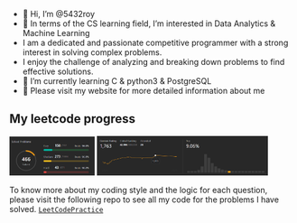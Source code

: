 - 👋 Hi, I’m @5432roy
- 👀 In terms of the CS learning field, I’m interested in Data Analytics & Machine Learning
- I am a dedicated and passionate competitive programmer with a strong interest in solving complex problems. 
- I enjoy the challenge of analyzing and breaking down problems to find effective solutions.
- 🌱 I’m currently learning C & python3 & PostgreSQL
- 💼 Please visit my website for more detailed information about me

## My leetcode progress

<code><img width=30% alt="leetcode solved" src="resources\leetcodesolvedproblem02072024.png"></code>
<code><img width=60% alt="contest rating" src="resources\ContestRating2024-02-07.png"></code>

To know more about my coding style and the logic for each question, please visit the following repo to see all my code for the problems I have solved.
<code><a href="https://github.com/5432roy/LeetCodePractice">LeetCodePractice</a></code>

<!---
5432roy/5432roy is a ✨ special ✨ repository because its `README.md` (this file) appears on your GitHub profile.
You can click the Preview link to take a look at your changes.
--->
